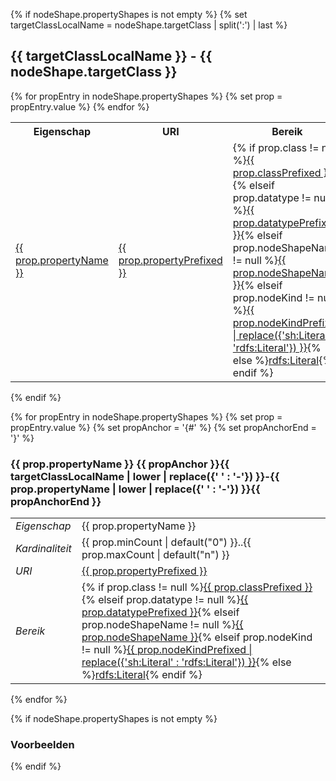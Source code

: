 {% if nodeShape.propertyShapes is not empty %}
{% set targetClassLocalName = nodeShape.targetClass | split(':') | last %}
## {{ targetClassLocalName }} - {{ nodeShape.targetClass }}

<p data-include-format="markdown" data-include="doc/klassen/{{ nodeShape.targetClass | replace({':' : ''}) }}/{{ nodeShape.targetClass | replace({':' : ''}) }}.md"></p>

<table>
    <tr>
        <th>Eigenschap</th>
        <th>URI</th>
        <th>Bereik</th>
        <th>Kardinaliteit</th>
        <th>Optionaliteit</th>
        <th>Herkomst</th>
    </tr>
{% for propEntry in nodeShape.propertyShapes %}
{% set prop = propEntry.value %}
    <tr>
        <td><a href="#{{ targetClassLocalName | lower | replace({' ' : '-'}) }}-{{ prop.propertyName | lower | replace({' ' : '-'}) }}">{{ prop.propertyName }}</a></td>
        <td><a href="{{ prop.property }}">{{ prop.propertyPrefixed }}</a></td>
        <td>{% if prop.class != null %}<a href="{{ prop.class }}">{{ prop.classPrefixed }}</a>{% elseif prop.datatype != null %}<a href="{{ prop.datatype }}">{{ prop.datatypePrefixed }}</a>{% elseif prop.nodeShapeName != null %}<a href="{{ prop.nodeShapeSeeAlso }}">{{ prop.nodeShapeName }}</a>{% elseif prop.nodeKind != null %}<a href="{{ prop.nodeKind | replace({'http://www.w3.org/ns/shacl#Literal' : 'http://www.w3.org/2000/01/rdf-schema#Literal' }) }}">{{ prop.nodeKindPrefixed | replace({'sh:Literal' : 'rdfs:Literal'}) }}</a>{% else %}<a href="http://www.w3.org/2000/01/rdf-schema#Literal">rdfs:Literal</a>{% endif %}</td>
        <td>{{ prop.minCount | default("0") }}..{{ prop.maxCount | default("n") }}</td>
        <td>{% if prop.optionaliteit contains "V"%}V{% elseif prop.optionaliteit contains "C"%}C{% elseif prop.optionaliteit contains "A"%}A{% elseif prop.optionaliteit contains "O"%}O{% endif %}</td>
        <td>{% if prop.shape contains 'https://TODO.com/DCAT-AP-NL/' %}NL{% else %}AP{% endif %}</td>
    </tr>
{% endfor %}
</table>
{% endif %}

{% for propEntry in nodeShape.propertyShapes %}
{% set prop = propEntry.value %}
{% set propAnchor = '{#' %}
{% set propAnchorEnd = '}' %}
### {{ prop.propertyName }} {{ propAnchor }}{{ targetClassLocalName | lower | replace({' ' : '-'}) }}-{{ prop.propertyName | lower | replace({' ' : '-'}) }}{{ propAnchorEnd }}

<p data-include-format="markdown" data-include="doc/klassen/{{ nodeShape.targetClass | replace({':' : ''}) }}/prop/{{ prop.propertyName | replace({' ' : '_'}) }}.md"></p>

<table>
<tr>
    <td><em>Eigenschap</em></td>
    <td>{{ prop.propertyName }}</td>
</tr>
<tr>
    <td><em>Kardinaliteit</em></td>
    <td>{{ prop.minCount | default("0") }}..{{ prop.maxCount | default("n") }}</td>
</tr>
<tr>
    <td><em>URI</em></td>
    <td><a href="{{ prop.property }}">{{ prop.propertyPrefixed }}</a></td>
</tr>
<tr>
    <td><em>Bereik</em></td>
    <td>{% if prop.class != null %}<a href="{{ prop.class }}">{{ prop.classPrefixed }}</a>{% elseif prop.datatype != null %}<a href="{{ prop.datatype }}">{{ prop.datatypePrefixed }}</a>{% elseif prop.nodeShapeName != null %}<a href="{{ prop.nodeShapeSeeAlso }}">{{ prop.nodeShapeName }}</a>{% elseif prop.nodeKind != null %}<a href="{{ prop.nodeKind | replace({'http://www.w3.org/ns/shacl#Literal' : 'http://www.w3.org/2000/01/rdf-schema#Literal' }) }}">{{ prop.nodeKindPrefixed | replace({'sh:Literal' : 'rdfs:Literal'}) }}</a>{% else %}<a href="http://www.w3.org/2000/01/rdf-schema#Literal">rdfs:Literal</a>{% endif %}</td>
</tr>
</table>

{% endfor %}

{% if nodeShape.propertyShapes is not empty %}

### Voorbeelden

<p data-include-format="markdown" data-include="doc/klassen/{{ nodeShape.targetClass | replace({':' : ''}) }}/Voorbeelden.md"></p>

{% endif %}
